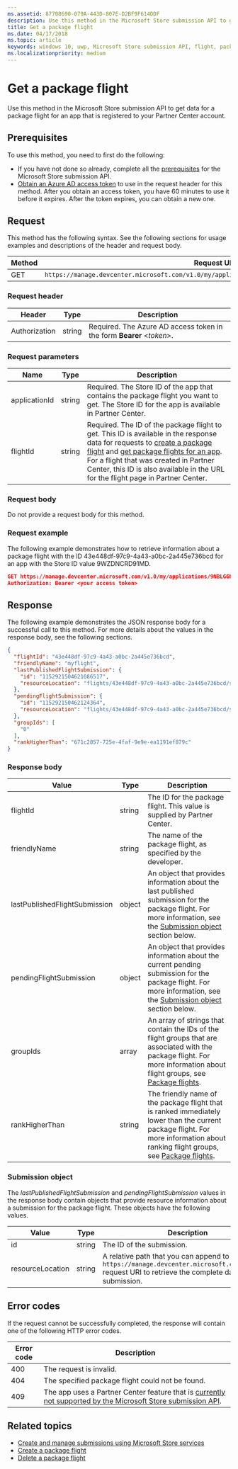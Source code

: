 ```yaml
---
ms.assetid: 87708690-079A-443D-807E-D2BF9F614DDF
description: Use this method in the Microsoft Store submission API to get data for a package flight for an app that is registered to your Partner Center account.
title: Get a package flight
ms.date: 04/17/2018
ms.topic: article
keywords: windows 10, uwp, Microsoft Store submission API, flight, package flight
ms.localizationpriority: medium
---
```

# Get a package flight

Use this method in the Microsoft Store submission API to get data for a package flight for an app that is registered to your Partner Center account.

## Prerequisites

To use this method, you need to first do the following:

* If you have not done so already, complete all the [prerequisites](create-and-manage-submissions-using-windows-store-services.md#prerequisites) for the Microsoft Store submission API.
* [Obtain an Azure AD access token](create-and-manage-submissions-using-windows-store-services.md#obtain-an-azure-ad-access-token) to use in the request header for this method. After you obtain an access token, you have 60 minutes to use it before it expires. After the token expires, you can obtain a new one.

## Request

This method has the following syntax. See the following sections for usage examples and descriptions of the header and request body.

| Method | Request URI                                                      |
|--------|------------------------------------------------------------------|
| GET    | `https://manage.devcenter.microsoft.com/v1.0/my/applications/{applicationId}/flights/{flightId}` |


### Request header

| Header        | Type   | Description                                                                 |
|---------------|--------|-----------------------------------------------------------------------------|
| Authorization | string | Required. The Azure AD access token in the form **Bearer** &lt;*token*&gt;. |


### Request parameters

| Name        | Type   | Description                                                                 |
|---------------|--------|-----------------------------------------------------------------------------|
| applicationId | string | Required. The Store ID of the app that contains the package flight you want to get. The Store ID for the app is available in Partner Center.  |
| flightId | string | Required. The ID of the package flight to get. This ID is available in the response data for requests to [create a package flight](create-a-flight.md) and [get package flights for an app](get-flights-for-an-app.md). For a flight that was created in Partner Center, this ID is also available in the URL for the flight page in Partner Center.  |


### Request body

Do not provide a request body for this method.

### Request example

The following example demonstrates how to retrieve information about a package flight with the ID 43e448df-97c9-4a43-a0bc-2a445e736bcd for an app with the Store ID value 9WZDNCRD91MD.

```json
GET https://manage.devcenter.microsoft.com/v1.0/my/applications/9NBLGGH4R315/flights/43e448df-97c9-4a43-a0bc-2a445e736bcd HTTP/1.1
Authorization: Bearer <your access token>
```

## Response

The following example demonstrates the JSON response body for a successful call to this method. For more details about the values in the response body, see the following sections.

```json
{
  "flightId": "43e448df-97c9-4a43-a0bc-2a445e736bcd",
  "friendlyName": "myflight",
  "lastPublishedFlightSubmission": {
    "id": "1152921504621086517",
    "resourceLocation": "flights/43e448df-97c9-4a43-a0bc-2a445e736bcd/submissions/1152921504621086517"
  },
  "pendingFlightSubmission": {
    "id": "115292150462124364",
    "resourceLocation": "flights/43e448df-97c9-4a43-a0bc-2a445e736bcd/submissions/1152921504621243647"
  },
  "groupIds": [
    "0"
  ],
  "rankHigherThan": "671c2857-725e-4faf-9e9e-ea1191ef879c"
}
```

### Response body

| Value      | Type   | Description                                                                                                                                                                                                                                                                         |
|------------|--------|----------------------------------------------------------------------------------------------------------------------------------------------------------------------------------------------------------------------------------------------------------------------------------------|
| flightId            | string  | The ID for the package flight. This value is supplied by Partner Center.  |
| friendlyName           | string  | The name of the package flight, as specified by the developer.   |  
| lastPublishedFlightSubmission       | object | An object that provides information about the last published submission for the package flight. For more information, see the [Submission object](#submission_object) section below.  |
| pendingFlightSubmission        | object  |  An object that provides information about the current pending submission for the package flight. For more information, see the [Submission object](#submission_object) section below.  |   
| groupIds           | array  | An array of strings that contain the IDs of the flight groups that are associated with the package flight. For more information about flight groups, see [Package flights](https://docs.microsoft.com/windows/uwp/publish/package-flights).   |
| rankHigherThan           | string  | The friendly name of the package flight that is ranked immediately lower than the current package flight. For more information about ranking flight groups, see [Package flights](https://docs.microsoft.com/windows/uwp/publish/package-flights).  |


<span id="submission_object" />

### Submission object

The *lastPublishedFlightSubmission* and *pendingFlightSubmission* values in the response body contain objects that provide resource information about a submission for the package flight. These objects have the following values.

| Value           | Type    | Description                                                                                                                                                                                                                          |
|-----------------|---------|--------------------------------------------------------------------------------------------------------------------------------------------------------------------------------------------------------------------------------------|
| id            | string  | The ID of the submission.    |
| resourceLocation   | string  | A relative path that you can append to the base `https://manage.devcenter.microsoft.com/v1.0/my/` request URI to retrieve the complete data for the submission.               |


## Error codes

If the request cannot be successfully completed, the response will contain one of the following HTTP error codes.

| Error code |  Description     |
|--------|---------------------  |
| 400  | The request is invalid. |
| 404  | The specified package flight could not be found.   |   
| 409  | The app uses a Partner Center feature that is [currently not supported by the Microsoft Store submission API](create-and-manage-submissions-using-windows-store-services.md#not_supported). |                                                                                                 


## Related topics

* [Create and manage submissions using Microsoft Store services](create-and-manage-submissions-using-windows-store-services.md)
* [Create a package flight](create-a-flight.md)
* [Delete a package flight](delete-a-flight.md)
